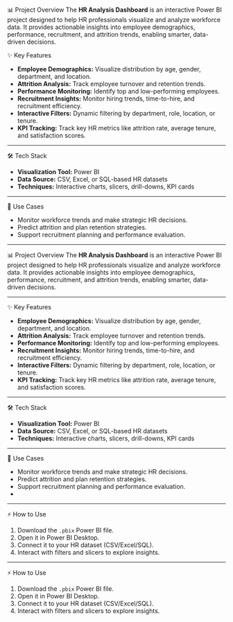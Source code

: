 📊 Project Overview
The **HR Analysis Dashboard** is an interactive Power BI project designed to help HR professionals visualize and analyze workforce data. It provides actionable insights into employee demographics, performance, recruitment, and attrition trends, enabling smarter, data-driven decisions.

✨ Key Features
- **Employee Demographics:** Visualize distribution by age, gender, department, and location.  
- **Attrition Analysis:** Track employee turnover and retention trends.  
- **Performance Monitoring:** Identify top and low-performing employees.  
- **Recruitment Insights:** Monitor hiring trends, time-to-hire, and recruitment efficiency.  
- **Interactive Filters:** Dynamic filtering by department, role, location, or tenure.  
- **KPI Tracking:** Track key HR metrics like attrition rate, average tenure, and satisfaction scores.

---

 🛠 Tech Stack
- **Visualization Tool:** Power BI  
- **Data Source:** CSV, Excel, or SQL-based HR datasets  
- **Techniques:** Interactive charts, slicers, drill-downs, KPI cards  

---

 🎯 Use Cases
- Monitor workforce trends and make strategic HR decisions.  
- Predict attrition and plan retention strategies.  
- Support recruitment planning and performance evaluation.  

---

 📊 Project Overview
The **HR Analysis Dashboard** is an interactive Power BI project designed to help HR professionals visualize and analyze workforce data. It provides actionable insights into employee demographics, performance, recruitment, and attrition trends, enabling smarter, data-driven decisions.

---

✨ Key Features
- **Employee Demographics:** Visualize distribution by age, gender, department, and location.  
- **Attrition Analysis:** Track employee turnover and retention trends.  
- **Performance Monitoring:** Identify top and low-performing employees.  
- **Recruitment Insights:** Monitor hiring trends, time-to-hire, and recruitment efficiency.  
- **Interactive Filters:** Dynamic filtering by department, role, location, or tenure.  
- **KPI Tracking:** Track key HR metrics like attrition rate, average tenure, and satisfaction scores.

---

🛠 Tech Stack
- **Visualization Tool:** Power BI  
- **Data Source:** CSV, Excel, or SQL-based HR datasets  
- **Techniques:** Interactive charts, slicers, drill-downs, KPI cards  

---

 🎯 Use Cases
- Monitor workforce trends and make strategic HR decisions.  
- Predict attrition and plan retention strategies.  
- Support recruitment planning and performance evaluation.
- 
---

 ⚡ How to Use
1. Download the `.pbix` Power BI file.  
2. Open it in Power BI Desktop.  
3. Connect it to your HR dataset (CSV/Excel/SQL).  
4. Interact with filters and slicers to explore insights.  

---
⚡ How to Use
1. Download the `.pbix` Power BI file.  
2. Open it in Power BI Desktop.  
3. Connect it to your HR dataset (CSV/Excel/SQL).  
4. Interact with filters and slicers to explore insights.
